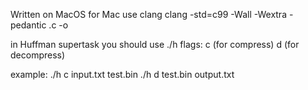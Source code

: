 Written on MacOS 
for Mac use clang 
clang -std=c99 -Wall -Wextra -pedantic <file-name>.c -o <file-name>

in Huffman supertask you should use
./h <flag> <input-file> <output-file>
flags: c (for compress)
       d (for decompress)


example: ./h c input.txt test.bin
         ./h d test.bin output.txt
